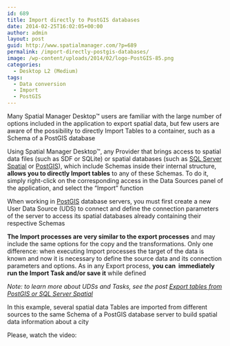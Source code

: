 ```yaml
---
id: 689
title: Import directly to PostGIS databases
date: 2014-02-25T16:02:05+00:00
author: admin
layout: post
guid: http://www.spatialmanager.com/?p=689
permalink: /import-directly-postgis-databases/
image: /wp-content/uploads/2014/02/logo-PostGIS-85.png
categories:
  - Desktop L2 (Medium)
tags:
  - Data conversion
  - Import
  - PostGIS
---
```

Many Spatial Manager Desktop™ users are familiar with the large number of options included in the application to export spatial data, but few users are aware of the possibility to directly Import Tables to a container, such as a Schema of a PostGIS database<!--more-->

Using Spatial Manager Desktop™, any Provider that brings access to spatial data files (such as SDF or SQLite) or spatial databases (such as <a title="Microsoft SQL Server website" href="http://www.microsoft.com/en-us/sqlserver/default.aspx" target="_blank" rel="nofollow">SQL Server Spatial</a> or <a title="PostGIS website" href="http://postgis.net/" target="_blank" rel="nofollow">PostGIS</a>), which include Schemas inside their internal structure, **allows you to directly Import tables** to any of these Schemas. To do it, simply right-click on the corresponding access in the Data Sources panel of the application, and select the &#8220;Import&#8221; function

When working in <a title="PostGIS website" href="http://postgis.net/" target="_blank" rel="nofollow">PostGIS</a> database servers, you must first create a new User Data Source (UDS) to connect and define the connection parameters of the server to access its spatial databases already containing their respective Schemas

**The Import processes are very similar to the export processes** and may include the same options for the copy and the transformations. Only one difference: when executing Import processes the target of the data is known and now it is necessary to define the source data and its connection parameters and options. As in any Export process, **you can  immediately run the Import Task and/or save it** while defined

_Note: to learn more about UDSs and Tasks, see the post <a title="Export tables from PostGIS or SQL Server Spatial" href="http://www.spatialmanager.com/export-tables-from-postgis-or-sql-server-spatial/" target="_blank" rel="nofollow">Export tables from PostGIS or SQL Server Spatial</a>_

In this example, several spatial data Tables are imported from different sources to the same Schema of a PostGIS database server to build spatial data information about a city

Please, watch the video: